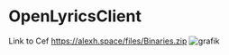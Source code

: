 # OpenLyricsClient

Link to Cef https://alexh.space/files/Binaries.zip
![grafik](https://user-images.githubusercontent.com/20642291/199790257-a35e98f6-b9b2-4675-832a-7c84eb4693a1.png)
